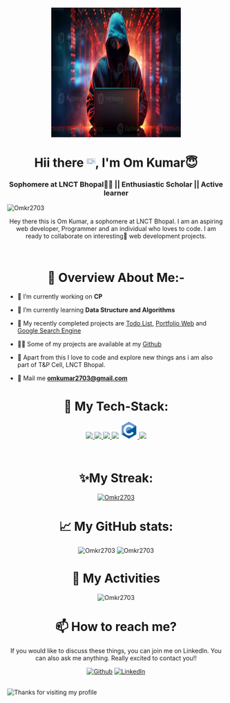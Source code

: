 
<a href="#"><p align="center" ><img width="300px" height="300px" src="/Om.jpeg" height="175px"/></p></a>

<h1 align="center">Hii there <img width="20" height="20" src="https://raw.githubusercontent.com/iampavangandhi/iampavangandhi/master/gifs/Hi.gif">, I'm Om Kumar😇</h1>
<h3 align="center">Sophomere at LNCT Bhopal👩‍🎓 || Enthusiastic Scholar || Active learner</h3>
<p align="left"> <img src="https://komarev.com/ghpvc/?username=Omkr2703" alt="Omkr2703" /> </p>


<p align="center">Hey there this is Om Kumar, a sophomere at LNCT Bhopal. I am an aspiring web developer, Programmer and an individual who loves to code. I am ready to collaborate on interesting🤩 web development projects. </p>


<br>

<h1 align="center">🧾 Overview About Me:-</h1>

- 🔭 I’m currently working on <strong>CP</strong>

- 🌱 I’m currently learning **Data Structure and Algorithms**

- 🤔 My recently completed projects are [Todo List](https://OM_Kumar), [Portfolio Web](https://OM) and [Google Search Engine](https://Om_Kumar)

- 👨‍💻 Some of my projects are available at my [Github](https://github.com/Omkr2703?tab=repositories)

- 👀 Apart from this I love to code and explore new things ans i am also part of T&P Cell, LNCT Bhopal.

- 📧 Mail me **omkumar2703@gmail.com**


<h1 align="center">🏅 My Tech-Stack:</h1>
<p align="center">  
    <a href="https://www.w3.org/html/" target="_blank"> <img src="https://img.icons8.com/color/48/000000/html-5.png"/> </a> 
    <a href="https://www.w3schools.com/css/" target="_blank"> <img src="https://img.icons8.com/color/48/000000/css3.png"/> </a>   
    <a href="https://developer.mozilla.org/en-US/docs/Web/JavaScript" target="_blank"> <img src="https://img.icons8.com/color/48/000000/javascript.png"/> </a>  
  <a href="https://www.python.org/" target="_blank"> <img src="https://img.icons8.com/color/48/000000/python.png"/></a> 
 <a href="https://www.cprogramming.com/" target="_blank"> <img src="https://raw.githubusercontent.com/devicons/devicon/master/icons/c/c-original.svg" alt="c" width="40" height="40"/> </a>  
    <a href="https://www.w3schools.com/CPP/default.asp" target="_blank"><img src="https://img.icons8.com/color/48/4a90e2/c-plus-plus-logo.png"/> </a>
</p>
<br/>

<h1 align="center">✨My Streak:</h1>
<p align="center">
    <a href="https://github.com/Omkr2703/github-readme-streak-stats">
        <img title="🔥 Get streak stats for your profile at git.io/streak-stats" alt="Omkr2703" src="https://github-readme-streak-stats.herokuapp.com/?user=Omkr2703&theme=black-ice&hide_border=true&stroke=0000&background=060A0CD0"/>
    </a>
</p>

<h1 align="center"> 📈 My GitHub stats:</h1>

<p align="center">
  <img  src="https://github-readme-stats.vercel.app/api?username=Omkr2703&show_icons=true&theme=radical&count_private=true" alt="Omkr2703" />
<img  src="https://github-readme-stats.vercel.app/api/top-langs/?username=Omkr2703&layout=compact&hide=html&theme=radical" alt="Omkr2703" />
</p>

<h1 align="center"> 🎯 My Activities</h1>
<p align="center"><img src="https://github-profile-trophy.vercel.app/?username=Omkr2703&theme=onedark" alt="Omkr2703" /></a> </p>

<h1 align="center"> 📫 How to reach me?</h1>
<p align="center"> If you would like to discuss these things, you can join me on LinkedIn. You can also ask me anything. Really excited to contact you!!</p>

<p align="center"><a href="https://github.com/Omkr2703" target="_blank"><img alt="Github" src="https://img.shields.io/badge/GitHub-%2312100E.svg?&style=for-the-badge&logo=Github&logoColor=white" /></a> <a href="https://https://www.linkedin.com/in/om-kumar-116a26252///" target="_blank"><img alt="LinkedIn" src="https://img.shields.io/badge/linkedin-%230077B5.svg?&style=for-the-badge&logo=linkedin&logoColor=white" /></a></p>
<br>


<img height="120" alt="Thanks for visiting my profile" width="100%" src="https://raw.githubusercontent.com/BrunnerLivio/brunnerlivio/master/images/marquee.svg" />
